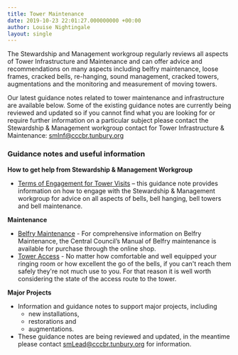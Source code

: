 ```yaml
---
title: Tower Maintenance
date: 2019-10-23 22:01:27.000000000 +00:00
author: Louise Nightingale
layout: single
---
```

The Stewardship and Management workgroup regularly reviews all aspects of Tower Infrastructure and Maintenance and can offer advice and recommendations on many aspects including belfry maintenance, loose frames, cracked bells, re-hanging, sound management, cracked towers, augmentations and the monitoring and measurement of moving towers.

Our latest guidance notes related to tower maintenance and infrastructure are available below. Some of the existing guidance notes are currently being reviewed and updated so if you cannot find what you are looking for or require further information on a particular subject please contact the Stewardship & Management workgroup contact for Tower Infrastructure & Maintenance: smInf@cccbr.tunbury.org

### Guidance notes and useful information

**How to get help from Stewardship & Management Workgroup**

  * [Terms of Engagement for Tower Visits](https://cccbr.org.uk/wp-content/uploads/2019/03/Ref-SM_ToE_2018-Ver-2.0.pdf) – this guidance note provides information on how to engage with the Stewardship & Management workgroup for advice on all aspects of bells, bell hanging, bell towers and bell maintenance.

**Maintenance**

  * [Belfry Maintenance](/product/manual-of-belfry-maintenance/) - For comprehensive information on Belfry Maintenance, the Central Council’s Manual of Belfry maintenance is available for purchase through the online shop.
  * <a href="https://cccbr.org.uk/wp-content/uploads/2019/10/SM_TowerAccess_2019_Ver_2.pdf" target="_blank" rel="noopener noreferrer">Tower Access</a> - No matter how comfortable and well equipped your ringing room or how excellent the go of the bells, if you can&apos;t reach them safely they&apos;re not much use to you. For that reason it is well worth considering the state of the access route to the tower.

**Major Projects**

  * Information and guidance notes to support major projects, including 
      * new installations,
      * restorations and
      * augmentations.
  * These guidance notes are being reviewed and updated, in the meantime please contact smLead@cccbr.tunbury.org for information.

